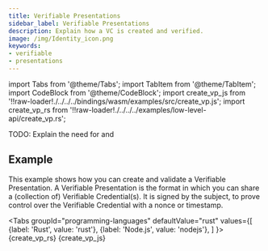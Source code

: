 ```yaml
---
title: Verifiable Presentations
sidebar_label: Verifiable Presentations
description: Explain how a VC is created and verified.
image: /img/Identity_icon.png
keywords:
- verifiable
- presentations
---
```

import Tabs from '@theme/Tabs';
import TabItem from '@theme/TabItem';
import CodeBlock from '@theme/CodeBlock';
import create_vp_js from  '!!raw-loader!./../../../bindings/wasm/examples/src/create_vp.js';
import create_vp_rs from  '!!raw-loader!./../../../examples/low-level-api/create_vp.rs';


TODO: Explain the need for and

## Example

This example shows how you can create and validate a Verifiable Presentation. A Verifiable Presentation is the format in which you can share a (collection of) Verifiable Credential(s). It is signed by the subject, to prove control over the Verifiable Credential with a nonce or timestamp.

<Tabs
groupId="programming-languages"
defaultValue="rust"
values={[
{label: 'Rust', value: 'rust'},
{label: 'Node.js', value: 'nodejs'},
]
}>
<TabItem value="rust">
<CodeBlock className="language-rust">
{create_vp_rs}
</CodeBlock>
</TabItem>
<TabItem value='nodejs'>
<CodeBlock className="language-javascript">
{create_vp_js}
</CodeBlock></TabItem>
</Tabs>